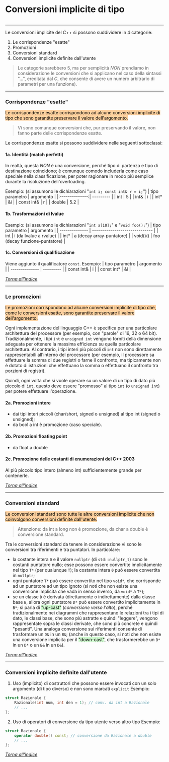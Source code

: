 # Conversioni implicite di tipo
```toc
```
---

Le conversioni implicite del $C$++ si possono suddividere in 4 categorie:
1. Le corrispondenze "esatte"
2. Promozioni
3. Conversioni standard
4. Conversioni implicite definite dall'utente

> Le categorie sarebbero 5, ma per semplicità *NON* prendiamo in considerazione le conversioni che si applicano nel caso della sintassi "...", ereditata dal $C$, che consente di avere un numero arbitrario di parametri per una funzione).

---

### Corrispondenze "esatte"
<mark style="background: #FFB86CA6;">Le corrispondenze esatte corrispondono ad alcune conversioni implicite di tipo che sono garantite preservare il valore dell'argomento.</mark>

> Vi sono comunque conversioni che, pur preservando il valore, non fanno parte delle corrispondenze esatte.

Le corrispondenze esatte si possono suddividere nelle seguenti sottoclassi:

#### 1a. Identità (match perfetti)
In realtà, questa *NON* è una conversione, perché tipo di partenza e tipo di destinazione coincidono; è comunque comodo includerla come caso speciale nella classificazione, per poter ragionare in modo più semplice durante la risoluzione dell'overloading.

Esempio: (si assumono le dichiarazioni "`int i; const int& r = i;`")
| tipo parametro | argomento |
|:--------------:| --------- |
|      int       | 5         |
|      int&      | i         |
|      int*      | &i        |
|   const int&   | r         |
|     double     | 5.2       | 

#### 1b. Trasformazioni di lvalue
Esempio: (si assumono le dichiarazioni "`int a[10];`" e "`void foo();`")
| tipo parametro | argomento                     |
| -------------- | ------------------------------ |
| int            | i (da lvalue a rvalue)         |
| int*           | a (decay array-puntatore)      |
| void()()       | foo (decay funzione-puntatore) |

#### 1c. Conversioni di qualificazione
Viene aggiunto il qualificatore `const`.
Esempio:
| tipo parametro | argomento |
| -------------- | --------- |
| const int&     | i         |
| const int*     | &i        |

[_Torna all'indice_](#conversioni%20implicite%20di%20tipo)

---

### Le promozioni
<mark style="background: #FFB86CA6;">Le promozioni corrispondono ad alcune conversioni implicite di tipo che, come le conversioni esatte, sono garantite preservare il valore dell'argomento.</mark>

Ogni implementazione del linguaggio C++ è specifica per una particolare architettura del processore (per esempio, con "parole" di 16, 32 o 64 bit).
Tradizionalmente, i tipi `int` e `unsigned int` vengono forniti della dimensione adeguata per ottenere la massima efficienza su quella particolare architettura. Al contrario, i tipi interi più piccoli di `int` non sono direttamente rappresentabili all'interno del processore (per esempio, il processore sa effettuare la somma di due registri o farne il confronto, ma tipicamente non è dotato di istruzioni che effettuano la somma o effettuano il confronto tra porzioni di registri).

Quindi, ogni volta che si vuole operare su un valore di un tipo di dato più piccolo di `int`, questo deve essere "promosso" al tipo `int` (o `unsigned int`) per potere effettuare l'operazione.

#### 2a. Promozioni intere
* dai tipi interi piccoli (char/short, signed o unsigned) al tipo int (signed o unsigned);
* da bool a int è promozione (caso speciale).

#### 2b. Promozioni floating point
* da float a double

#### 2c. Promozione delle costanti di enumerazioni del C++ 2003
Al più piccolo tipo intero (almeno int) sufficientemente grande per contenerle.

[_Torna all'indice_](#conversioni%20implicite%20di%20tipo)

---

### Conversioni standard
<mark style="background: #FFB86CA6;">Le conversioni standard sono tutte le altre conversioni implicite che non coinvolgono conversioni definite dall'utente.</mark>

> Attenzione: da int a long non è promozione, da char a double è conversione standard.

Tra le conversioni standard da tenere in considerazione vi sono le conversioni tra riferimenti e tra puntatori. In particolare:
- la costante intera `0` e il valore `nullptr` (di `std::nullptr_t`) sono le costanti puntatore nullo; esse possono essere convertite implicitamente nel tipo `T*` (per qualunque `T`); la costante intera `0` può essere convertita in `nullptr`;
- ogni puntatore `T*` può essere convertito nel tipo `void*`, che corrisponde ad un puntatore ad un tipo ignoto (si noti che non esiste una conversione implicita che vada in senso inverso, da `void*` a `T*`);
- se un classe `D` è derivata (direttamente o indirettamente) dalla classe base `B`, allora ogni puntatore `D*` può essere convertito implicitamente in `B*`; si parla di <mark style="background: #BBFABBA6;">"up-cast"</mark> (*conversione verso l'alto*), perché tradizionalmente nei diagrammi che rappresentano le relazioni tra i tipi di dato, le classi base, che sono più astratte e quindi "leggere", vengono rappresentate sopra le classi derivate, che sono più concrete e quindi "pesanti". Una analoga conversione sui riferimenti consente di trasformare un `D&` in un `B&`; (anche in questo caso, si noti che non esiste una conversione implicita per il <mark style="background: #BBFABBA6;">"down-cast"</mark>, che trasformerebbe un `B*` in un `D*` o un `B&` in un `D&`).

[_Torna all'indice_](#conversioni%20implicite%20di%20tipo)

---

### Conversioni implicite definite dall'utente
1. Uso (implicito) di costruttori che possono essere invocati con un solo argomento (di tipo diverso) e non sono marcati `explicit`
	Esempio:
```cpp
struct Razionale {
    Razionale(int num, int den = 1); // conv. da int a Razionale
    // ...
};
```

2. Uso di operatori di conversione da tipo utente verso altro tipo
    Esempio:
```cpp
struct Razionale {
    operator double() const; // conversione da Razionale a double
    // ...
};
```

[_Torna all'indice_](#conversioni%20implicite%20di%20tipo)